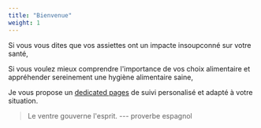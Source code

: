 ```yaml
---
title: "Bienvenue"
weight: 1
---
```


Si vous vous dites que vos assiettes ont un impacte insoupconné sur votre santé, 

Si vous voulez mieux comprendre l'importance de vos choix alimentaire et appréhender sereinement une hygiène alimentaire saine, 

Je vous propose un [dedicated pages](service) de suivi personalisé et adapté à votre situation. 

> Le ventre gouverne l'esprit. --- proverbe espagnol
